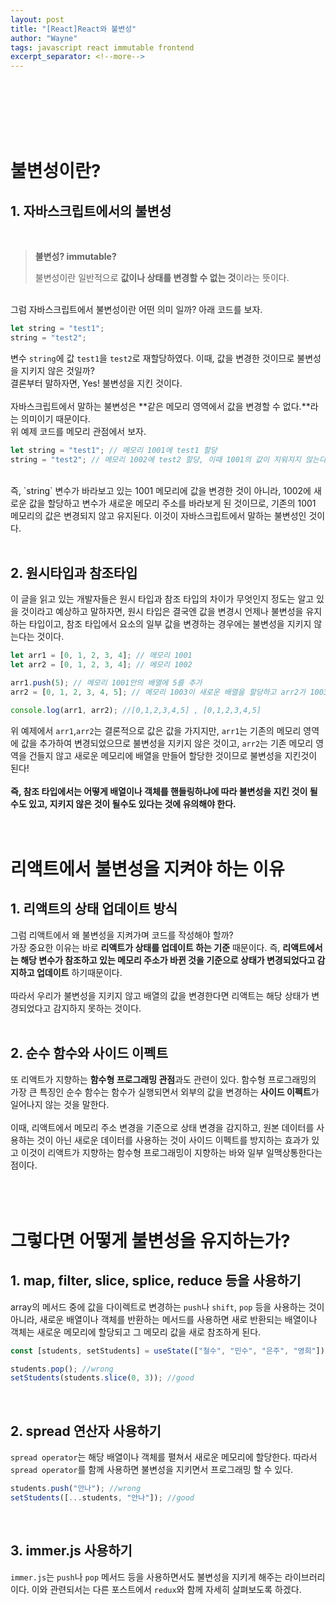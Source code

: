 ```yaml
---
layout: post
title: "[React]React와 불변성"
author: "Wayne"
tags: javascript react immutable frontend
excerpt_separator: <!--more-->
---
```


<span style="color:rgba(0,0,0,0)">왜 배열이나 객체를 핸들링을 '그렇게' 해야하는가?</span>

<!--more-->

<br/><br/><br/>

# 불변성이란?

## 1. 자바스크립트에서의 불변성

<br/>

> **불변성? immutable?**
>
> 불변성이란 일반적으로 **값이나 상태를 변경할 수 없는 것**이라는 뜻이다.

<br/>
그럼 자바스크립트에서 불변성이란 어떤 의미 일까? 아래 코드를 보자.

```javascript
let string = "test1";
string = "test2";
```

변수 `string`에 값 `test1`을 `test2`로 재할당하였다. 이때, 값을 변경한 것이므로 불변성을 지키지 않은 것일까?<br/>
결론부터 말하자면, Yes! 불변성을 지킨 것이다. <br/><br/>자바스크립트에서 말하는 불변성은 **같은 메모리 영역에서 값을 변경할 수 없다.**라는 의미이기 때문이다.<br/>
위 예제 코드를 메모리 관점에서 보자.

```javascript
let string = "test1"; // 메모리 1001에 test1 할당
string = "test2"; // 메모리 1002에 test2 할당, 이때 1001의 값이 지워지지 않는다.
```

<br/>
즉, `string` 변수가 바라보고 있는 1001 메모리에 값을 변경한 것이 아니라, 1002에 새로운 값을 할당하고 변수가 새로운 메모리 주소를 바라보게 된 것이므로, 기존의 1001 메모리의 값은 변경되지 않고 유지된다.
이것이 자바스크립트에서 말하는 불변성인 것이다.
<br/><br/>

## 2. 원시타입과 참조타입

이 글을 읽고 있는 개발자들은 원시 타입과 참조 타입의 차이가 무엇인지 정도는 알고 있을 것이라고 예상하고 말하자면, 원시 타입은 결국엔 값을 변경시 언제나 불변성을 유지하는 타입이고,
참조 타입에서 요소의 일부 값을 변경하는 경우에는 불변성을 지키지 않는다는 것이다.

```javascript
let arr1 = [0, 1, 2, 3, 4]; // 메모리 1001
let arr2 = [0, 1, 2, 3, 4]; // 메모리 1002

arr1.push(5); // 메모리 1001안의 배열에 5를 추가
arr2 = [0, 1, 2, 3, 4, 5]; // 메모리 1003이 새로운 배열을 할당하고 arr2가 1003을 참조

console.log(arr1, arr2); //[0,1,2,3,4,5] , [0,1,2,3,4,5]
```

위 예제에서 `arr1`,`arr2`는 결론적으로 값은 값을 가지지만, `arr1`는 기존의 메모리 영역에 값을 추가하여 변경되었으므로 불변성을 지키지 않은 것이고, `arr2`는 기존 메모리 영역을 건들지 않고 새로운 메모리에 배열을 만들어 할당한 것이므로 불변성을 지킨것이 된다!
<br/> <br/>
**즉, 참조 타입에서는 어떻게 배열이나 객체를 핸들링하냐에 따라 불변성을 지킨 것이 될 수도 있고, 지키지 않은 것이 될수도 있다는 것에 유의해야 한다.**
<br/><br/><br/>

# 리액트에서 불변성을 지켜야 하는 이유

## 1. 리액트의 상태 업데이트 방식

그럼 리액트에서 왜 불변성을 지켜가며 코드를 작성해야 할까?<br/>
가장 중요한 이유는 바로 **리액트가 상태를 업데이트 하는 기준** 때문이다. 즉, **리액트에서는 해당 변수가 참조하고 있는 메모리 주소가 바뀐 것을 기준으로 상태가 변경되었다고 감지하고 업데이트** 하기때문이다.<br/><br/>
따라서 우리가 불변성을 지키지 않고 배열의 값을 변경한다면 리액트는 해당 상태가 변경되었다고 감지하지 못하는 것이다.
<br/><br/>

## 2. 순수 함수와 사이드 이펙트

또 리액트가 지향하는 **함수형 프로그래밍 관점**과도 관련이 있다. 함수형 프로그래밍의 가장 큰 특징인 순수 함수는 함수가 실행되면서 외부의 값을 변경하는 **사이드 이펙트**가 일어나지 않는 것을 말한다.<br/><br/>
이때, 리액트에서 메모리 주소 변경을 기준으로 상태 변경을 감지하고, 원본 데이터를 사용하는 것이 아닌 새로운 데이터를 사용하는 것이 사이드 이펙트를 방지하는 효과가 있고 이것이 리액트가 지향하는 함수형 프로그래밍이 지향하는 바와 일부 일맥상통한다는 점이다.<br/>
<br/><br/><br/>

# 그렇다면 어떻게 불변성을 유지하는가?

## 1. map, filter, slice, splice, reduce 등을 사용하기

array의 메서드 중에 값을 다이렉트로 변경하는 `push`나 `shift`, `pop` 등을 사용하는 것이 아니라, 새로운 배열이나 객체를 반환하는 메서드를 사용하면 새로 반환되는 배열이나 객체는 새로운 메모리에 할당되고 그 메모리 값을 새로 참조하게 된다.

```javascript
const [students, setStudents] = useState(["철수", "민수", "은주", "영희"]);

students.pop(); //wrong
setStudents(students.slice(0, 3)); //good
```

<br/>

## 2. spread 연산자 사용하기

`spread operator`는 해당 배열이나 객체를 펼쳐서 새로운 메모리에 할당한다. 따라서 `spread operator`를 함께 사용하면 불변성을 지키면서 프로그래밍 할 수 있다.

```javascript
students.push("안나"); //wrong
setStudents([...students, "안나"]); //good
```

<br/>

## 3. immer.js 사용하기

`immer.js`는 `push`나 `pop` 메서드 등을 사용하면서도 불변성을 지키게 해주는 라이브러리이다. 이와 관련되서는 다른 포스트에서 `redux`와 함께 자세히 살펴보도록 하겠다.
